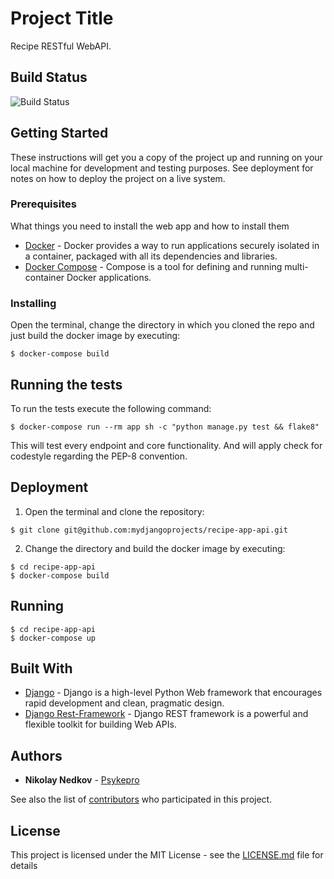 # Project Title

Recipe RESTful WebAPI.

## Build Status
![Build Status](https://travis-ci.org/mydjangoprojects/recipe-app-api.svg?branch=master)

## Getting Started

These instructions will get you a copy of the project up and running on your local machine for development and testing purposes. See deployment for notes on how to deploy the project on a live system.

### Prerequisites

What things you need to install the web app and how to install them

* [Docker](https://docs.docker.com/install/) - Docker provides a way to run applications securely isolated in a container, packaged with all its dependencies and libraries.
* [Docker Compose](https://docs.docker.com/compose/install/) - Compose is a tool for defining and running multi-container Docker applications.


### Installing

Open the terminal, change the directory in which you cloned the repo and just build the docker image by executing:

```
$ docker-compose build
```

## Running the tests

To run the tests execute the following command:
```
$ docker-compose run --rm app sh -c "python manage.py test && flake8"
```
This will test every endpoint and core functionality. And will apply check for codestyle regarding the PEP-8 convention.

## Deployment

1. Open the terminal and clone the repository:
```
$ git clone git@github.com:mydjangoprojects/recipe-app-api.git
```
2. Change the directory and build the docker image by executing:
```
$ cd recipe-app-api
$ docker-compose build
```

## Running

```
$ cd recipe-app-api
$ docker-compose up
```

## Built With

* [Django](https://www.djangoproject.com/) - Django is a high-level Python Web framework that encourages rapid development and clean, pragmatic design.
* [Django Rest-Framework](https://www.django-rest-framework.org/) - Django REST framework is a powerful and flexible toolkit for building Web APIs.

## Authors

* **Nikolay Nedkov** - [Psykepro](https://github.com/Psykepro)

See also the list of [contributors](https://github.com/mydjangoprojects/recipe-app-api/graphs/contributors) who participated in this project.

## License

This project is licensed under the MIT License - see the [LICENSE.md](https://github.com/mydjangoprojects/recipe-app-api/blob/master/LICENSE) file for details

